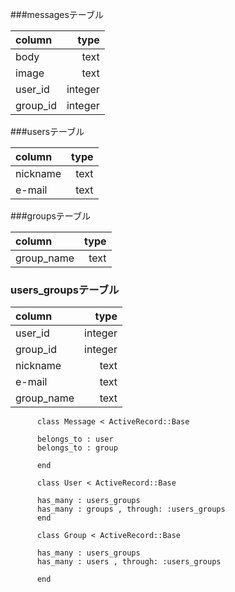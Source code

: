 
###messagesテーブル

| column | type|
|:-----------|------------:|
| body | text |
| image | text |
| user_id  | integer |
| group_id |  integer |

###usersテーブル

| column | type|
|:-----------|------------:|
| nickname | text |
| e-mail | text |

###groupsテーブル

| column | type|
|:-----------|------------:|
| group_name | text |

### users_groupsテーブル

| column | type|
|:-----------|------------:|
| user_id  | integer |
| group_id |  integer |
| nickname | text |
| e-mail | text |
| group_name | text |


          class Message < ActiveRecord::Base

          belongs_to : user
          belongs_to : group

          end

          class User < ActiveRecord::Base

          has_many : users_groups
          has_many : groups , through: :users_groups
          end

          class Group < ActiveRecord::Base

          has_many : users_groups
          has_many : users , through: :users_groups

          end
